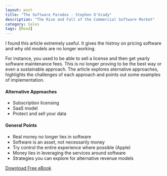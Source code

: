 ```yaml
---
layout: post
title: "The Software Paradox - Stephen O'Grady"
description: "The Rise and Fall of the Commercial Software Market"
category: Sales
tags: [Read]
---
```

I found this article extremely useful. It gives the histroy on pricing software and why old models are no longer working.

For instance, you used to be able to sell a license and then get yearly software maintenance fees. This is no longer proving to be the best way or even a sustainable approach. The article explores aternative approaches, highlights the challenges of each approach and points out some examples of implementation.

#### Alternative Approaches ####

- Subscription licensing  
- SaaS model  
- Protect and sell your data  

#### General Points ####

- Real money no longer lies in software  
- Software is an asset, not necessarily money  
- Try control the entire experience where possible (Apple)  
- Money lies in leveraging the services around software  
- Strategies you can explore for alternative revenue models  




[Download Free eBook](http://www.oreilly.com/programming/free/software-paradox.csp)  
